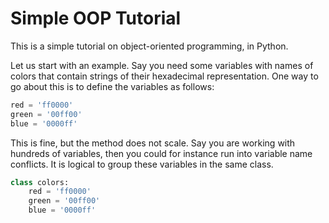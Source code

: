 # Simple OOP Tutorial
This is a simple tutorial on object-oriented programming, in Python.

Let us start with an example. Say you need some variables with names of colors that contain strings of their hexadecimal representation. One way to go about this is to define the variables as follows:
```python
red = 'ff0000'
green = '00ff00'
blue = '0000ff'
```
This is fine, but the method does not scale. Say you are working with hundreds of variables, then you could for instance run into variable name conflicts. It is logical to group these variables in the same class.
```python
class colors:
    red = 'ff0000'
    green = '00ff00'
    blue = '0000ff'
```
